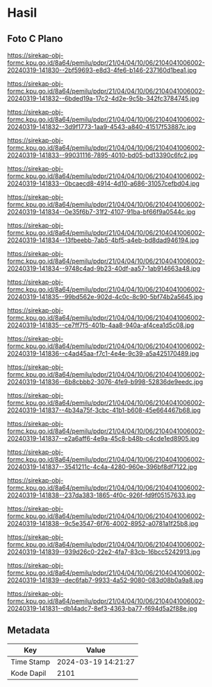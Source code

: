 # Hasil

## Foto C Plano

https://sirekap-obj-formc.kpu.go.id/8a64/pemilu/pdpr/21/04/04/10/06/2104041006002-20240319-141830--2bf59693-e8d3-4fe6-b146-237160d1bea1.jpg

https://sirekap-obj-formc.kpu.go.id/8a64/pemilu/pdpr/21/04/04/10/06/2104041006002-20240319-141832--6bded19a-17c2-4d2e-9c5b-342fc3784745.jpg

https://sirekap-obj-formc.kpu.go.id/8a64/pemilu/pdpr/21/04/04/10/06/2104041006002-20240319-141832--3d9f1773-1aa9-4543-a840-41517f53887c.jpg

https://sirekap-obj-formc.kpu.go.id/8a64/pemilu/pdpr/21/04/04/10/06/2104041006002-20240319-141833--99031116-7895-4010-bd05-bd13390c6fc2.jpg

https://sirekap-obj-formc.kpu.go.id/8a64/pemilu/pdpr/21/04/04/10/06/2104041006002-20240319-141833--0bcaecd8-4914-4d10-a686-31057cefbd04.jpg

https://sirekap-obj-formc.kpu.go.id/8a64/pemilu/pdpr/21/04/04/10/06/2104041006002-20240319-141834--0e35f6b7-31f2-4107-91ba-bf66f9a0544c.jpg

https://sirekap-obj-formc.kpu.go.id/8a64/pemilu/pdpr/21/04/04/10/06/2104041006002-20240319-141834--13fbeebb-7ab5-4bf5-a4eb-bd8dad946194.jpg

https://sirekap-obj-formc.kpu.go.id/8a64/pemilu/pdpr/21/04/04/10/06/2104041006002-20240319-141834--9748c4ad-9b23-40df-aa57-1ab914663a48.jpg

https://sirekap-obj-formc.kpu.go.id/8a64/pemilu/pdpr/21/04/04/10/06/2104041006002-20240319-141835--99bd562e-902d-4c0c-8c90-5bf74b2a5645.jpg

https://sirekap-obj-formc.kpu.go.id/8a64/pemilu/pdpr/21/04/04/10/06/2104041006002-20240319-141835--ce7ff7f5-401b-4aa8-940a-af4cea1d5c08.jpg

https://sirekap-obj-formc.kpu.go.id/8a64/pemilu/pdpr/21/04/04/10/06/2104041006002-20240319-141836--c4ad45aa-f7c1-4e4e-9c39-a5a425170489.jpg

https://sirekap-obj-formc.kpu.go.id/8a64/pemilu/pdpr/21/04/04/10/06/2104041006002-20240319-141836--6b8cbbb2-3076-4fe9-b998-52836de9eedc.jpg

https://sirekap-obj-formc.kpu.go.id/8a64/pemilu/pdpr/21/04/04/10/06/2104041006002-20240319-141837--4b34a75f-3cbc-41b1-b608-45e664467b68.jpg

https://sirekap-obj-formc.kpu.go.id/8a64/pemilu/pdpr/21/04/04/10/06/2104041006002-20240319-141837--e2a6aff6-4e9a-45c8-b48b-c4cde1ed8905.jpg

https://sirekap-obj-formc.kpu.go.id/8a64/pemilu/pdpr/21/04/04/10/06/2104041006002-20240319-141837--3541211c-4c4a-4280-960e-396bf8df7122.jpg

https://sirekap-obj-formc.kpu.go.id/8a64/pemilu/pdpr/21/04/04/10/06/2104041006002-20240319-141838--237da383-1865-4f0c-926f-fd9f05157633.jpg

https://sirekap-obj-formc.kpu.go.id/8a64/pemilu/pdpr/21/04/04/10/06/2104041006002-20240319-141838--9c5e3547-6f76-4002-8952-a0781a1f25b8.jpg

https://sirekap-obj-formc.kpu.go.id/8a64/pemilu/pdpr/21/04/04/10/06/2104041006002-20240319-141839--939d26c0-22e2-4fa7-83cb-16bcc5242913.jpg

https://sirekap-obj-formc.kpu.go.id/8a64/pemilu/pdpr/21/04/04/10/06/2104041006002-20240319-141839--dec6fab7-9933-4a52-9080-083d08b0a9a8.jpg

https://sirekap-obj-formc.kpu.go.id/8a64/pemilu/pdpr/21/04/04/10/06/2104041006002-20240319-141831--db14adc7-8ef3-4363-ba77-f694d5a2f88e.jpg


## Metadata

| Key        | Value               |
| ---------- | ------------------- |
| Time Stamp | 2024-03-19 14:21:27 |
| Kode Dapil | 2101                |



